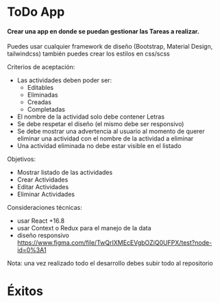 # ToDo App

#### Crear una app en donde se puedan gestionar las Tareas a realizar. 

Puedes usar cualquier framework de diseño (Bootstrap, Material Design, tailwindcss)
también puedes crear los estilos en css/scss

Criterios de aceptación:
- Las actividades deben poder ser: 
  - Editables
  - Eliminadas
  - Creadas
  - Completadas
- El nombre de la actividad solo debe contener Letras
- Se debe respetar el diseño (el mismo debe ser responsivo) 
- Se debe mostrar una advertencia al usuario al momento de querer eliminar una actividad con el nombre de la actividad a eliminar
- Una actividad eliminada no debe estar visible en el listado


Objetivos:
- Mostrar listado de las actividades
- Crear Actividades
- Editar Actividades
- Eliminar Actividades

Consideraciones técnicas:
- usar React +16.8
- usar Context o Redux para el manejo de la data
- diseño responsivo https://www.figma.com/file/TwQrIXMEcEVgbOZiQ0UFPX/test?node-id=0%3A1

Nota: una vez realizado todo el desarrollo debes subir todo al repositorio

# Éxitos
